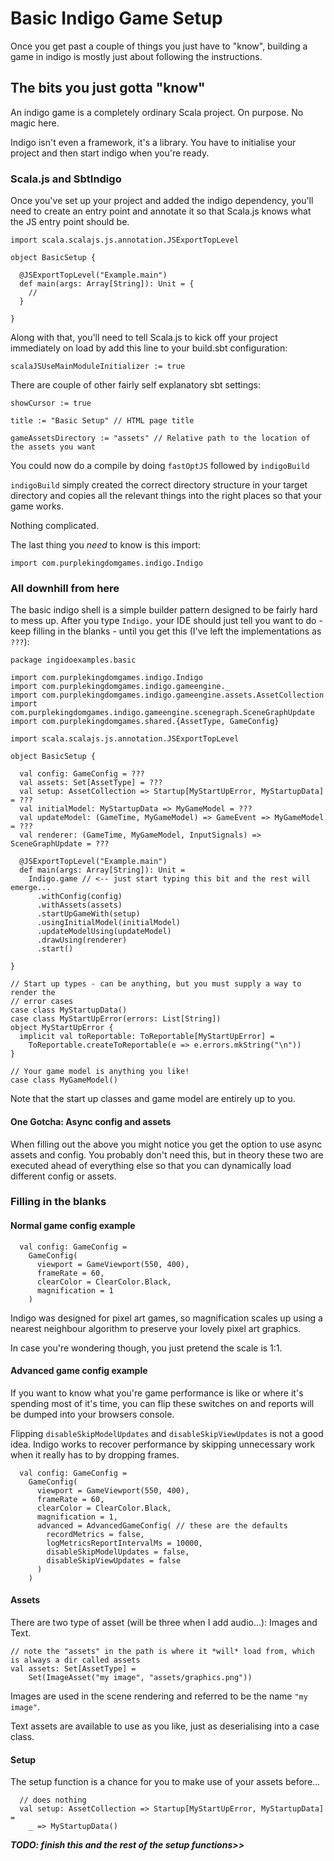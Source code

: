 # Basic Indigo Game Setup

Once you get past a couple of things you just have to "know", building a game
in indigo is mostly just about following the instructions.

## The bits you just gotta "know"
An indigo game is a completely ordinary Scala project. On purpose. No magic here.

Indigo isn't even a framework, it's a library. You have to initialise your project
and then start indigo when you're ready.

### Scala.js and SbtIndigo
Once you've set up your project and added the indigo dependency, you'll need to
create an entry point and annotate it so that Scala.js knows what the JS entry
point should be.

```
import scala.scalajs.js.annotation.JSExportTopLevel

object BasicSetup {

  @JSExportTopLevel("Example.main")
  def main(args: Array[String]): Unit = {
    //
  }
  
}
```

Along with that, you'll need to tell Scala.js to kick off your project immediately
on load by add this line to your build.sbt configuration:

```
scalaJSUseMainModuleInitializer := true
```

There are couple of other fairly self explanatory sbt settings:

```
showCursor := true

title := "Basic Setup" // HTML page title

gameAssetsDirectory := "assets" // Relative path to the location of the assets you want
``` 

You could now do a compile by doing `fastOptJS` followed by `indigoBuild`

`indigoBuild` simply created the correct directory structure in your target directory
and copies all the relevant things into the right places so that your game works.

Nothing complicated.

The last thing you *need* to know is this import:

`import com.purplekingdomgames.indigo.Indigo`

### All downhill from here
The basic indigo shell is a simple builder pattern designed to be fairly hard to
mess up. After you type `Indigo.` your IDE should just tell you want to do - keep
 filling in the blanks - until you get this (I've left the implementations as `???`):

```
package ingidoexamples.basic

import com.purplekingdomgames.indigo.Indigo
import com.purplekingdomgames.indigo.gameengine._
import com.purplekingdomgames.indigo.gameengine.assets.AssetCollection
import com.purplekingdomgames.indigo.gameengine.scenegraph.SceneGraphUpdate
import com.purplekingdomgames.shared.{AssetType, GameConfig}

import scala.scalajs.js.annotation.JSExportTopLevel

object BasicSetup {

  val config: GameConfig = ???
  val assets: Set[AssetType] = ???
  val setup: AssetCollection => Startup[MyStartUpError, MyStartupData] = ???
  val initialModel: MyStartupData => MyGameModel = ???
  val updateModel: (GameTime, MyGameModel) => GameEvent => MyGameModel = ???
  val renderer: (GameTime, MyGameModel, InputSignals) => SceneGraphUpdate = ???
  
  @JSExportTopLevel("Example.main")
  def main(args: Array[String]): Unit =
    Indigo.game // <-- just start typing this bit and the rest will emerge...
      .withConfig(config)
      .withAssets(assets)
      .startUpGameWith(setup)
      .usingInitialModel(initialModel)
      .updateModelUsing(updateModel)
      .drawUsing(renderer)
      .start()
  
}

// Start up types - can be anything, but you must supply a way to render the
// error cases
case class MyStartupData()
case class MyStartUpError(errors: List[String])
object MyStartUpError {
  implicit val toReportable: ToReportable[MyStartUpError] =
    ToReportable.createToReportable(e => e.errors.mkString("\n"))
}

// Your game model is anything you like!
case class MyGameModel()
```

Note that the start up classes and game model are entirely up to you.

#### One Gotcha: Async config and assets
When filling out the above you might notice you get the option to use async assets
and config. You probably don't need this, but in theory these two are executed ahead of
everything else so that you can dynamically load different config or assets.

### Filling in the blanks

#### Normal game config example

```
  val config: GameConfig =
    GameConfig(
      viewport = GameViewport(550, 400),
      frameRate = 60,
      clearColor = ClearColor.Black,
      magnification = 1
    )
```

Indigo was designed for pixel art games, so magnification scales up using a 
nearest neighbour algorithm to preserve your lovely pixel art graphics.

In case you're wondering though, you just pretend the scale is 1:1.

#### Advanced game config example
If you want to know what you're game performance is like or where it's spending
most of it's time, you can flip these switches on and reports will be dumped into
your browsers console.

Flipping `disableSkipModelUpdates` and `disableSkipViewUpdates` is not a 
good idea. Indigo works to recover performance by skipping unnecessary work when
it really has to by dropping frames.

```
  val config: GameConfig =
    GameConfig(
      viewport = GameViewport(550, 400),
      frameRate = 60,
      clearColor = ClearColor.Black,
      magnification = 1,
      advanced = AdvancedGameConfig( // these are the defaults
        recordMetrics = false,
        logMetricsReportIntervalMs = 10000,
        disableSkipModelUpdates = false,
        disableSkipViewUpdates = false
      )
    )
```

#### Assets
There are two type of asset (will be three when I add audio...): Images and Text.

```
// note the "assets" in the path is where it *will* load from, which is always a dir called assets
val assets: Set[AssetType] =
    Set(ImageAsset("my image", "assets/graphics.png"))
```

Images are used in the scene rendering and referred to be the name `"my image"`.

Text assets are available to use as you like, just as deserialising into a case class.

#### Setup
The setup function is a chance for you to make use of your assets before...

```
  // does nothing
  val setup: AssetCollection => Startup[MyStartUpError, MyStartupData] =
    _ => MyStartupData()
```


***TODO: finish this and the rest of the setup functions>>***

